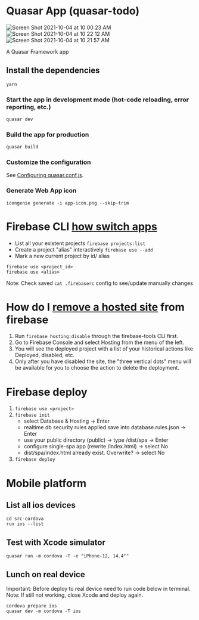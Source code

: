 # Quasar App (quasar-todo)

![Screen Shot 2021-10-04 at 10 00 23 AM](https://user-images.githubusercontent.com/1928898/135864924-9c85ff8a-89fc-4f93-8c9d-d3f530594e01.png) ![Screen Shot 2021-10-04 at 10 22 12 AM](https://user-images.githubusercontent.com/1928898/135868542-9b0b7db3-1ea4-4ec3-99a3-8c8825460014.png) ![Screen Shot 2021-10-04 at 10 21 57 AM](https://user-images.githubusercontent.com/1928898/135868604-6ecaf191-208d-4c8a-a9e9-8771ef576f0b.png)


A Quasar Framework app

## Install the dependencies
```bash
yarn
```

### Start the app in development mode (hot-code reloading, error reporting, etc.)
```bash
quasar dev
```


### Build the app for production
```bash
quasar build
```

### Customize the configuration
See [Configuring quasar.conf.js](https://quasar.dev/quasar-cli/quasar-conf-js).


### Generate Web App icon
```
icongenie generate -i app-icon.png --skip-trim
```

# Firebase CLI [how switch apps](https://stackoverflow.com/questions/36432458/how-do-i-switch-apps-from-the-firebase-cli)

- List all your existent projects
```firebase projects:list```
- Create a project "alias" interactively
```firebase use --add```
- Mark a new current project by id/ alias
```
firebase use <project_id>
firebase use <alias>
```

Note: Check saved ```cat .firebaserc``` config to see/update manually changes

# How do I [remove a hosted site](https://stackoverflow.com/questions/42591099/how-do-i-remove-a-hosted-site-from-firebase) from firebase
1. Run ```firebase hosting:disable``` through the firebase-tools CLI first.
2. Go to Firebase Console and select Hosting from the menu of the left.
3. You will see the deployed project with a list of your historical actions like Deployed, disabled, etc.
4. Only after you have disabled the site, the "three vertical dots" menu will be available for you to choose the action to delete the deployment.


# Firebase deploy
1. ```firebase use <project>```
2. ```firebase init```
    - select Database & Hosting -> Enter
    - realtime db security rules applied save into database.rules.json -> Enter
    - use your public directory (public) -> type /dist/spa -> Enter
    - configure single-spa app (rewrite /index.html) -> select No
    - dist/spa/index.html already exist. Overwrite? -> select No
3.  ```firebase deploy```

# Mobile platform
## List all ios devices
```
cd src-cordova
run ios --list
```

## Test with Xcode simulator
```quasar run -m cordova -T -e "iPhone-12, 14.4""```

## Lunch on real device
Important: Before deploy to real device need to run code below in terminal.
Note: If still not working, close Xcode and deploy again.
```
cordova prepare ios
quasar dev -m cordova -T ios
```

